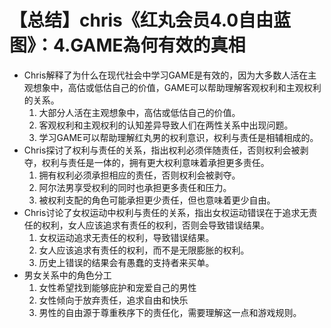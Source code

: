 # 【总结】chris《红丸会员4.0自由蓝图》：4.GAME為何有效的真相

-   Chris解释了为什么在现代社会中学习GAME是有效的，因为大多数人活在主观想象中，高估或低估自己的价值，GAME可以帮助理解客观权利和主观权利的关系。
    1.  大部分人活在主观想象中，高估或低估自己的价值。
    2.  客观权利和主观权利的认知差异导致人们在两性关系中出现问题。
    3.  学习GAME可以帮助理解红丸男的权利意识，权利与责任是相辅相成的。
-   Chris探讨了权利与责任的关系，指出权利必须伴随责任，否则权利会被剥夺，权利与责任是一体的，拥有更大权利意味着承担更多责任。
    1.  拥有权利必须承担相应的责任，否则权利会被剥夺。
    2.  阿尔法男享受权利的同时也承担更多责任和压力。
    3.  被权利支配的角色可能承担更少责任，但也意味着更少自由。
-   Chris讨论了女权运动中权利与责任的关系，指出女权运动错误在于追求无责任的权利，女人应该追求有责任的权利，否则会导致错误结果。
    1.  女权运动追求无责任的权利，导致错误结果。
    2.  女人应该追求有责任的权利，而不是无限膨胀的权利。
    3.  历史上错误的结果会有愚蠢的支持者来买单。
-   男女关系中的角色分工
    1.  女性希望找到能够庇护和宠爱自己的男性
    2.  女性倾向于放弃责任，追求自由和快乐
    3.  男性的自由源于尊重秩序下的责任化，需要理解这一点和游戏规则。